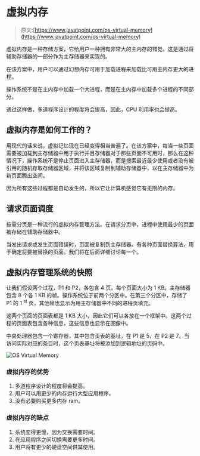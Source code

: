 # 虚拟内存

> 原文:[https://www.javatpoint.com/os-virtual-memory](https://www.javatpoint.com/os-virtual-memory)

虚拟内存是一种存储方案，它给用户一种拥有非常大的主内存的错觉。这是通过将辅助存储器的一部分作为主存储器来实现的。

在该方案中，用户可以通过幻想内存可用于加载进程来加载比可用主内存更大的进程。

操作系统不是在主内存中加载一个大进程，而是在主内存中加载多个进程的不同部分。

通过这样做，多道程序设计的程度将会提高，因此，CPU 利用率也会提高。

## 虚拟内存是如何工作的？

用现代的话来说，虚拟记忆现在已经变得相当普遍了。在该方案中，每当一些页面需要被加载到主存储器中用于执行并且存储器对于那些页面不可用时，那么在这种情况下，操作系统不是停止页面进入主存储器，而是搜索最近最少使用或者没有被引用的随机存取存储器区域，并将该区域复制到辅助存储器中，以在主存储器中为新页面腾出空间。

因为所有这些过程都是自动发生的，所以它让计算机感觉它有无限的内存。

## 请求页面调度

按需分页是一种流行的虚拟内存管理方法。在请求分页中，进程中使用最少的页面被存储在辅助存储器中。

当发出请求或发生页面错误时，页面被复制到主存储器。有各种页面替换算法，用于确定将要被替换的页面。我们将在后面详细讨论每一个。

## 虚拟内存管理系统的快照

让我们假设两个过程，P1 和 P2，各包含 4 页。每个页面大小为 1 KB。主存储器包含 8 个各 1 KB 的帧。操作系统位于前两个分区中。在第三个分区中，存储了 P1 的 1 <sup>st</sup> 页，其他帧也显示为用主存储器中不同的进程页填充。

这两个页面的页面表都是 1 KB 大小，因此它们可以各放在一个框架中。这两个过程的页面表包含各种信息，这些信息也显示在图像中。

中央处理器包含一个寄存器，其中包含页表的基址，在 P1 是 5，在 P2 是 7。当访问实际对应的条目时，这个页表基址将被添加到逻辑地址的页码中。

![OS Virtual Memory](../Images/cfd1136fb0a54de1027c570ee13b6dc2.png)

### 虚拟内存的优势

1.  多道程序设计的程度将会提高。
2.  用户可以用更少的内存运行大型应用程序。
3.  没有必要购买更多内存 ram。

### 虚拟内存的缺点

1.  系统变得更慢，因为交换需要时间。
2.  在应用程序之间切换需要更多时间。
3.  用户将有更少的硬盘空间供其使用。